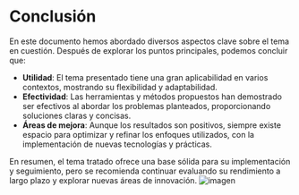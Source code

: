 # Conclusión

En este documento hemos abordado diversos aspectos clave sobre el tema en cuestión. Después de explorar los puntos principales, podemos concluir que:

- **Utilidad**: El tema presentado tiene una gran aplicabilidad en varios contextos, mostrando su flexibilidad y adaptabilidad.
- **Efectividad**: Las herramientas y métodos propuestos han demostrado ser efectivos al abordar los problemas planteados, proporcionando soluciones claras y concisas.
- **Áreas de mejora**: Aunque los resultados son positivos, siempre existe espacio para optimizar y refinar los enfoques utilizados, con la implementación de nuevas tecnologías y prácticas.

En resumen, el tema tratado ofrece una base sólida para su implementación y seguimiento, pero se recomienda continuar evaluando su rendimiento a largo plazo y explorar nuevas áreas de innovación.
![imagen](https://github.com/user-attachments/assets/27c7130e-ad5f-4da3-88df-a3de9f68d3c6)
